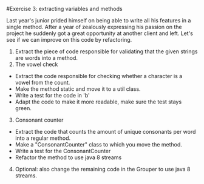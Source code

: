 #Exercise 3: extracting variables and methods

Last year's junior prided himself on being able to write all his features in a single method. 
After a year of zealously expressing his passion on the project he suddenly got a great opportunity 
at another client and left.
Let's see if we can improve on this code by refactoring.

1. Extract the piece of code responsible for validating that the given strings are words into a method.
2. The vowel check 
* Extract the code responsible for checking whether a character is a vowel from the count.
* Make the method static and move it to a util class.
* Write a test for the code in 'b' 
* Adapt the code to make it more readable, make sure the test stays green.
3. Consonant counter
* Extract the code that counts the amount of unique consonants per word into a regular method.
* Make a "ConsonantCounter" class to which you move the method.
* Write a test for the ConsonantCounter
* Refactor the method to use java 8 streams
4. Optional: also change the remaining code in the Grouper to use java 8 streams.